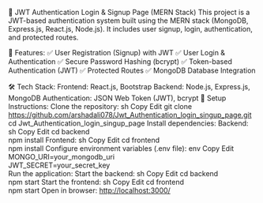 
🔐 JWT Authentication Login & Signup Page (MERN Stack)
This project is a JWT-based authentication system built using the MERN stack (MongoDB, Express.js, React.js, Node.js). It includes user signup, login, authentication, and protected routes.

🚀 Features:
✅ User Registration (Signup) with JWT
✅ User Login & Authentication
✅ Secure Password Hashing (bcrypt)
✅ Token-based Authentication (JWT)
✅ Protected Routes
✅ MongoDB Database Integration

🛠️ Tech Stack:
Frontend: React.js, Bootstrap
Backend: Node.js, Express.js, MongoDB
Authentication: JSON Web Token (JWT), bcrypt
📌 Setup Instructions:
Clone the repository:
sh
Copy
Edit
git clone https://github.com/arshadali078/Jwt_Authentication_login_singup_page.git
cd Jwt_Authentication_login_singup_page
Install dependencies:
Backend:
sh
Copy
Edit
cd backend  
npm install
Frontend:
sh
Copy
Edit
cd frontend  
npm install
Configure environment variables (.env file):
env
Copy
Edit
MONGO_URI=your_mongodb_uri  
JWT_SECRET=your_secret_key  
Run the application:
Start the backend:
sh
Copy
Edit
cd backend  
npm start
Start the frontend:
sh
Copy
Edit
cd frontend  
npm start
Open in browser: [http://localhost:3000/](http://localhost:5173/register)
